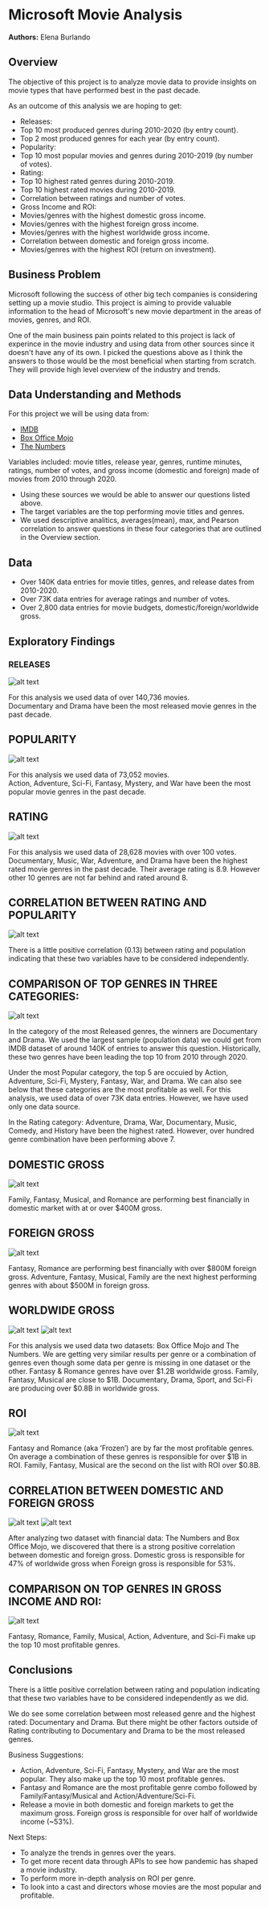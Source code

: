 # Microsoft Movie Analysis

**Authors:** Elena Burlando

## Overview

The objective of this project is to analyze movie data to provide insights on movie types that have performed best in the past decade. 

As an outcome of this analysis we are hoping to get: 
* Releases: 
 * Top 10 most produced genres during 2010-2020 (by entry count).
 * Top 2 most produced genres for each year (by entry count).
* Popularity: 
 * Top 10 most popular movies and genres during 2010-2019 (by number of votes). 
* Rating:
 * Top 10 highest rated genres during 2010-2019.
 * Top 10 highest rated movies during 2010-2019. 
 * Correlation between ratings and number of votes. 
* Gross Income and ROI:
 * Movies/genres with the highest domestic gross income. 
 * Movies/genres with the highest foreign gross income.
 * Movies/genres with the highest worldwide gross income. 
 * Correlation between domestic and foreign gross income.
 * Movies/genres with the highest ROI (return on investment). 

## Business Problem

Microsoft following the success of other big tech companies is considering setting up a movie studio. This project is aiming to provide valuable information to the head of Microsoft's new movie department in the areas of movies, genres, and ROI. 

One of the main business pain points related to this project is lack of experince in the movie industry and using 
data from other sources since it doesn't have any of its own. I picked the questions above as I think the answers to those would be the most beneficial when starting from scratch. They will provide high level overview of the industry and trends. 

## Data Understanding and Methods

For this project we will be using data from: 
* [IMDB](https://www.imdb.com/)
* [Box Office Mojo](https://www.boxofficemojo.com/)
* [The Numbers](https://www.the-numbers.com/)

Variables included: movie titles, release year, genres, runtime minutes, ratings, number of votes, and gross income (domestic and foreign) made of movies from 2010 through 2020.

* Using these sources we would be able to answer our questions listed above. 
* The target variables are the top performing movie titles and genres. 
* We used descriptive analitics, averages(mean), max, and Pearson correlation to answer questions in these four categories that are outlined in the Overview section. 


## Data

* Over 140K data entries for movie titles, genres, and release dates from 2010-2020. 
* Over 73K data entries for average ratings and number of votes. 
* Over 2,800 data entries for movie budgets, domestic/foreign/worldwide gross.


## Exploratory Findings

### RELEASES

![alt text](https://github.com/rusalka013/microsoft-movie-analysis/blob/main/Images/Top%2010%20by%20Release.png)

For this analysis we used data of over 140,736 movies.  
Documentary and Drama have been the most released movie genres in the past decade. 

## POPULARITY
![alt text](https://github.com/rusalka013/microsoft-movie-analysis/blob/main/Images/Top%2010%20by%20Popularity.png)

For this analysis we used data of 73,052 movies.  
Action, Adventure, Sci-Fi, Fantasy, Mystery, and War have been the most popular movie genres in the past decade. 

## RATING 
![alt text](https://github.com/rusalka013/microsoft-movie-analysis/blob/main/Images/Top%2010%20by%20Rating.png)

For this analysis we used data of 28,628 movies with over 100 votes. 
Documentary, Music, War, Adventure, and Drama have been the highest rated movie genres in the past decade. Their average rating is 8.9. However other 10 genres are  not far behind and rated around 8. 

## CORRELATION BETWEEN RATING AND POPULARITY
![alt text](https://github.com/rusalka013/microsoft-movie-analysis/blob/main/Images/Correlation%20bw%20Rating%20and%20Popularity.png)

There is a little positive correlation (0.13) between rating and population indicating that these two variables have to be considered independently. 

## COMPARISON OF TOP GENRES IN THREE CATEGORIES:
![alt text](https://github.com/rusalka013/microsoft-movie-analysis/blob/main/Images/Comparison%20in%20Release%2C%20Popularity%2C%20Rating.png)

In the category of the most Released genres, the winners are Documentary and Drama. We used the largest sample (population data) we could get from IMDB dataset of around 140K of entries to answer this question. Historically, these two genres have been leading the top 10 from 2010 through 2020.

Under the most Popular category, the top 5 are occuied by Action, Adventure, Sci-Fi, Mystery, Fantasy, War, and Drama. We can also see below that these categories are the most profitable as well. For this analysis, we used data of over 73K data entries. However, we have used only one data source.

In the Rating category: Adventure, Drama, War, Documentary, Music, Comedy, and History have been the highest rated. However, over hundred genre combination have been performing above 7.

## DOMESTIC GROSS
![alt text](https://github.com/rusalka013/microsoft-movie-analysis/blob/main/Images/Top%2010%20by%20Domestic%20Gross.png)

Family, Fantasy, Musical, and Romance are performing best financially in domestic market with at or over $400M gross. 

## FOREIGN GROSS
![alt text](https://github.com/rusalka013/microsoft-movie-analysis/blob/main/Images/Top%2010%20by%20Foreign%20Gross.png)

Fantasy, Romance are performing best financially with over $800M foreign gross. Adventure, Fantasy, Musical, Family are the next highest performing genres with about $500M in foreign gross. 

## WORLDWIDE GROSS
![alt text](https://github.com/rusalka013/microsoft-movie-analysis/blob/main/Images/Top%2010%20by%20Worldwide%20Gross.png)
![alt text](https://github.com/rusalka013/microsoft-movie-analysis/blob/main/Images/Top%2010%20by%20Worldwide%20Gross_2nd%20dataset.png)

For this analysis we used data two datasets: Box Office Mojo and The Numbers.  We are getting very similar results per genre or a combination of genres even though some data per genre is missing in one dataset or the other. 
Fantasy & Romance genres have over $1.2B worldwide gross. Family, Fantasy, Musical are close to $1B. Documentary, Drama, Sport, and Sci-Fi are producing over $0.8B in worldwide gross. 

## ROI
![alt text](https://github.com/rusalka013/microsoft-movie-analysis/blob/main/Images/Top%2010%20by%20ROI.png)

Fantasy and Romance (aka ’Frozen’) are by far the most profitable genres. On average a combination of these genres is responsible for over $1B in ROI. Family, Fantasy, Musical are the second on the list with ROI over $0.8B.

## CORRELATION BETWEEN DOMESTIC AND FOREIGN GROSS 
![alt text](https://github.com/rusalka013/microsoft-movie-analysis/blob/main/Images/Correlation%20bw%20Domestic%20and%20Foreign%20Gross.png)
![alt text](https://github.com/rusalka013/microsoft-movie-analysis/blob/main/Images/Correlation%20bw%20Domestic%20and%20Foreign%20Gross_2nd%20dataset.png)

After analyzing two dataset with financial data: The Numbers and  Box Office Mojo, 
we  discovered that there is a strong positive correlation between domestic and foreign gross.
Domestic gross is responsible  for 47%  of worldwide gross when Foreign gross is responsible for 53%.  

## COMPARISON ON TOP GENRES IN GROSS INCOME AND ROI:
![alt text](https://github.com/rusalka013/microsoft-movie-analysis/blob/main/Images/Comparison%20in%20Gross%20and%20ROI.png)

Fantasy, Romance, Family, Musical, Action, Adventure, and Sci-Fi make up the top 10 most profitable genres. 

## Conclusions

There is a little positive correlation between rating and population indicating that these two variables have to be considered independently as we did. 

We do see some correlation between most released genre and the highest rated: Documentary and Drama. But there might be other factors outside of Rating contributing to Documentary and Drama to be the most released genres.  

Business Suggestions: 
* Action, Adventure, Sci-Fi, Fantasy, Mystery, and War are the most popular. They also make up the top 10 most profitable genres. 
* Fantasy and Romance are the most profitable genre combo followed by  Family/Fantasy/Musical 
and Action/Adventure/Sci-Fi. 
* Release a movie in both domestic and foreign markets to get the maximum gross. Foreign gross is responsible for over half of worldwide income (~53%). 

Next Steps: 
* To analyze the trends in genres over the years. 
* To get more recent data through APIs to see how pandemic has shaped a movie industry. 
* To perform more in-depth analysis on ROI per genre. 
* To look into a cast and directors whose movies are the most popular and profitable. 



